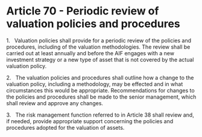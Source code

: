 # Article 70 - Periodic review of valuation policies and procedures


1.   Valuation policies shall provide for a periodic review of the policies and procedures, including of the valuation methodologies. The review shall be carried out at least annually and before the AIF engages with a new investment strategy or a new type of asset that is not covered by the actual valuation policy.

2.   The valuation policies and procedures shall outline how a change to the valuation policy, including a methodology, may be effected and in what circumstances this would be appropriate. Recommendations for changes to the policies and procedures shall be made to the senior management, which shall review and approve any changes.

3.   The risk management function referred to in Article 38 shall review and, if needed, provide appropriate support concerning the policies and procedures adopted for the valuation of assets.
